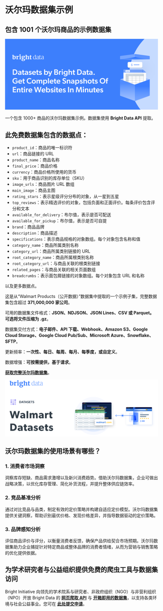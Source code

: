 # 沃尔玛数据集示例

<h2>包含 1001 个沃尔玛商品的示例数据集</h2>

![Walmart dataset header](https://github.com/bright-cn/Walmart-dataset-samples/blob/main/walmart-datasets.PNG)

一个包含 1000+ 商品的沃尔玛数据集示例。数据集使用 <b>Bright Data API</b> 提取。

<h2>此免费数据集包含的数据点：</h2>

* ```product_id```：商品的唯一标识符
* ```url```：商品链接的 URL
* ```product_name```：商品名称
* ```final_price```：商品价格
* ```currency```：商品价格所使用的货币
* ```sku```：用于商品识别的库存单位（SKU）
* ```image_urls```：商品图片 URL 数组
* ```main_image```：商品主图
* ```rating_stars```：表示星级评分分布的对象，从一星到五星
* ```top_reviews```：表示精选评价的对象，包括负面和正面评价。每条评价包含评分和文本
* ```available_for_delivery```：布尔值，表示是否可配送
* ```available_for_pickup```：布尔值，表示是否可自提
* ```brand```：商品品牌
* ```description```：商品描述
* ```specifications```：表示商品规格的对象数组。每个对象包含名称和值
* ```category_name```：商品所属类别名称
* ```category_url```：商品所属类别链接的 URL
* ```root_category_name```：商品所属根类别名称
* ```root_category_url```：与商品关联的根类别链接
* ```related_pages```：与商品关联的相关页面数组
* ```breadcrumbs```：表示面包屑链接的对象数组。每个对象包含 URL 和名称

以及更多数据点。

这是从“Walmart Products（公开数据）”数据集中提取的一个示例子集，完整数据集包含超过 <b>371,000,000 家公司</b>。

可用的数据集文件格式：<b>JSON、NDJSON、JSON Lines、CSV 或 Parquet。可选将文件压缩为 .gz</b>。

数据集交付方式：<b>电子邮件、API 下载、Webhook、Amazon S3、Google Cloud Storage、Google Cloud Pub/Sub、Microsoft Azure、Snowflake、SFTP</b>。

更新频率：<b>一次性、每日、每周、每月、每季度，或自定义</b>。

数据增强：<b>可按需提供，基于请求</b>。

<b>[获取完整沃尔玛数据集](https://www.bright.cn/products/datasets/walmart)</b>。

![Walmart dataset visual](https://github.com/bright-cn/Walmart-dataset-samples/blob/main/walmart-datasets-image.PNG)

<h2>沃尔玛数据集的使用场景有哪些？</h2>

<h3>1. 消费者市场洞察</h3>

洞察库存短缺、商品需求激增以及新兴消费趋势。借助沃尔玛数据集，企业可做出战略决策，以优化库存管理、简化补货流程，并提升整体供应链效率。

<h3>2. 竞品基准分析</h3>

通过对比竞品与品类，制定有效的定价策略并构建自适应定价模型。沃尔玛数据集提供关键洞察，帮助识别最优价格、发现价格差异，并指导数据驱动的定价策略。

<h3>3. 品牌感知分析</h3>

评估商品评价与评分，以衡量消费者反馈，确保产品供给契合市场预期。沃尔玛数据集助力企业捕捉针对特定商品或整体品牌的消费者情绪，从而为营销与销售策略的优化提供依据。

<h2>为学术研究者与公益组织提供免费的爬虫工具与数据集访问</h2>

Bright Initiative 向领先的学术院系与研究者、非政府组织（NGO）与非营利组织（NPO）开放 Bright Data 的 <b>[网页爬取 API](https://www.bright.cn/products/web-scraper)</b> 与 <b>[开箱即用的数据集](https://www.bright.cn/products/datasets)</b>，以支持各类环境与社会公益事业。您可在 <b>[此处提交申请](https://brightinitiative.com)</b>。
